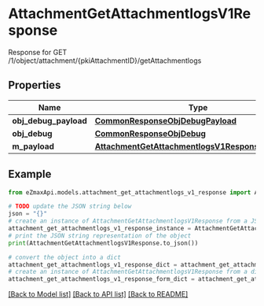 # AttachmentGetAttachmentlogsV1Response

Response for GET /1/object/attachment/{pkiAttachmentID}/getAttachmentlogs

## Properties

Name | Type | Description | Notes
------------ | ------------- | ------------- | -------------
**obj_debug_payload** | [**CommonResponseObjDebugPayload**](CommonResponseObjDebugPayload.md) |  | 
**obj_debug** | [**CommonResponseObjDebug**](CommonResponseObjDebug.md) |  | [optional] 
**m_payload** | [**AttachmentGetAttachmentlogsV1ResponseMPayload**](AttachmentGetAttachmentlogsV1ResponseMPayload.md) |  | 

## Example

```python
from eZmaxApi.models.attachment_get_attachmentlogs_v1_response import AttachmentGetAttachmentlogsV1Response

# TODO update the JSON string below
json = "{}"
# create an instance of AttachmentGetAttachmentlogsV1Response from a JSON string
attachment_get_attachmentlogs_v1_response_instance = AttachmentGetAttachmentlogsV1Response.from_json(json)
# print the JSON string representation of the object
print(AttachmentGetAttachmentlogsV1Response.to_json())

# convert the object into a dict
attachment_get_attachmentlogs_v1_response_dict = attachment_get_attachmentlogs_v1_response_instance.to_dict()
# create an instance of AttachmentGetAttachmentlogsV1Response from a dict
attachment_get_attachmentlogs_v1_response_form_dict = attachment_get_attachmentlogs_v1_response.from_dict(attachment_get_attachmentlogs_v1_response_dict)
```
[[Back to Model list]](../README.md#documentation-for-models) [[Back to API list]](../README.md#documentation-for-api-endpoints) [[Back to README]](../README.md)


